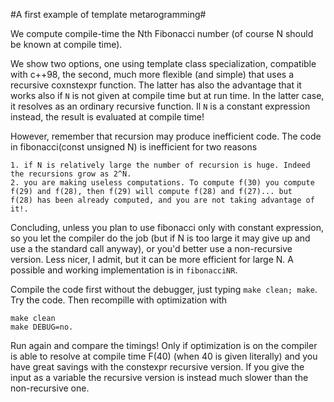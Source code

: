 #A first example of template metarogramming#

We compute compile-time the Nth Fibonacci number (of course N should
be known at compile time).

We show two options, one using template class specialization,
compatible with c++98, the second, much more flexible (and simple)
that uses a recursive coxnstexpr function. The latter has also the
advantage that it works also if `N` is not given at compile time but
at run time. In the latter case, it resolves as an ordinary recursive
function. Il `N` is a constant expression instead, the result is
evaluated at compile time!

However, remember that recursion may produce inefficient code. The
code in fibonacci(const unsigned N) is inefficient for two reasons

	1. if N is relatively large the number of recursion is huge. Indeed the recursions grow as 2^N.
	2. you are making useless computations. To compute f(30) you compute f(29) and f(28), then f(29) will compute f(28) and f(27)... but 
	f(28) has been already computed, and you are not taking advantage of it!.
	
Concluding, unless you plan to use fibonacci only with constant
expression, so you let the compiler do the job (but if N is too large
it may give up and use a the standard call anyway), or you'd better
use a non-recursive version. Less nicer, I admit, but it can be more
efficient for large N. A possible and working implementation is in
`fibonacciNR`.

Compile the code first without the debugger, just typing `make clean; make`. Try the code. Then recompille with optimization with

    make clean
    make DEBUG=no. 

Run again and compare the timings! Only if optimization is on the
compiler is able to resolve at compile time F(40) (when 40 is given
literally) and you have great savings with the constexpr recursive
version. If you give the input as a variable the recursive version is
instead much slower than the non-recursive one.


 
